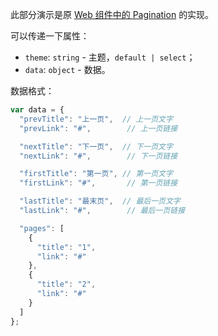 此部分演示是原 [Web 组件中的 Pagination](http://amazeui.org/widgets/pagination?_ver=2.x) 的实现。

可以传递一下属性：

- `theme`: `string` - 主题，`default | select`；
- `data`: `object` - 数据。

数据格式：

```js
var data = {
  "prevTitle": "上一页",  // 上一页文字
  "prevLink": "#",        // 上一页链接

  "nextTitle": "下一页",  // 下一页文字
  "nextLink": "#",        // 下一页链接

  "firstTitle": "第一页", // 第一页文字
  "firstLink": "#",       // 第一页链接

  "lastTitle": "最末页",  // 最后一页文字
  "lastLink": "#",        // 最后一页链接

  "pages": [
    {
      "title": "1",
      "link": "#"
    },
    {
      "title": "2",
      "link": "#"
    }
  ]
};
```
